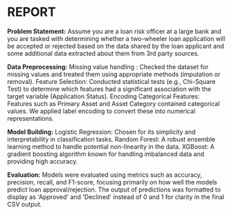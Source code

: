 # REPORT


**Problem Statement:**
Assume you are a loan risk officer at a large bank and you are tasked with determining whether a two-wheeler loan application will be accepted or rejected based on the data shared by the loan applicant and some additional data extracted about them from 3rd party sources.


**Data Preprocessing:**
  Missing value handling : Checked the dataset for missing values and treated them using appropriate methods (imputation or removal).
  Feature Selection: Conducted statistical tests (e.g., Chi-Square Test) to determine which features had a significant association with the target variable (Application Status).
  Encoding Categorical Features: Features such as Primary Asset and Asset Category contained categorical values. We applied label encoding to convert these into numerical representations.
  
**Model Building:**
  Logistic Regression: Chosen for its simplicity and interpretability in classification tasks.
  Random Forest: A robust ensemble learning method to handle potential non-linearity in the data.
  XGBoost: A gradient boosting algorithm known for handling imbalanced data and providing high accuracy.
  
**Evaluation:**
  Models were evaluated using metrics such as accuracy, precision, recall, and F1-score, focusing primarily on how well the models predict loan approval/rejection.
  The output of predictions was formatted to display as 'Approved' and 'Declined' instead of 0 and 1 for clarity in the final CSV output.
